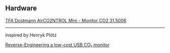 ## Hardware

[TFA Dostmann AirCO2NTROL Mini - Monitor CO2 31.5006](https://www.amazon.de/dp/B00TH3OW4Q)

----

Inspired by Henryk Plötz

[Reverse-Engineering a low-cost USB CO₂ monitor](https://hackaday.io/project/5301-reverse-engineering-a-low-cost-usb-co-monitor/log/17909-all-your-base-are-belong-to-us)

